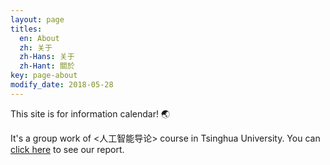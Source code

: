 ```yaml
---
layout: page
titles:
  en: About
  zh: 关于
  zh-Hans: 关于
  zh-Hant: 關於
key: page-about
modify_date: 2018-05-28
---
```


This site is for information calendar! :earth_asia:

It's a group work of <人工智能导论> course in Tsinghua University. You can [click here](/document) to see our report.